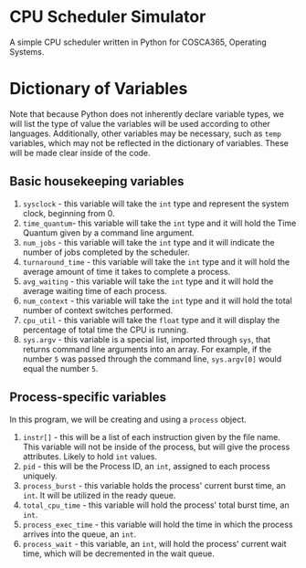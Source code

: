 # CPU Scheduler Simulator

A simple CPU scheduler written in Python for COSCA365, Operating Systems.

# Dictionary of Variables

Note that because Python does not inherently declare variable types, we will list the type of value the variables will be used according to other languages. Additionally, other variables may be necessary, such as `temp` variables, which may not be reflected in the dictionary of variables. These will be made clear inside of the code.

## Basic housekeeping variables
1. `sysclock` - this variable will take the `int` type and represent the system clock, beginning from 0.
2. `time_quantum`- this variable will take the `int` type and it will hold the Time Quantum given by a command line argument.
3. `num_jobs` - this variable will take the `int` type and it will indicate the number of jobs completed by the scheduler.
4. `turnaround_time` - this variable will take the `int` type and it will hold the average amount of time it takes to complete a process.
5. `avg_waiting` - this variable will take the `int` type and it will hold the average waiting time of each process.
6. `num_context` - this variable will take the `int` type and it will hold the total number of context switches performed.
7. `cpu_util` - this variable will take the `float` type and it will display the percentage of total time the CPU is running.
8. `sys.argv` - this variable is a special list, imported through `sys`, that returns command line arguments into an array. For example, if the number `5` was passed through the command line, `sys.argv[0]` would equal the number `5`.

## Process-specific variables
In this program, we will be creating and using a `process` object.

1. `instr[]` - this will be a list of each instruction given by the file name. This variable will not be inside of the process, but will give the process attributes. Likely to hold `int` values.
2. `pid` - this will be the Process ID, an `int`, assigned to each process uniquely.
3. `process_burst` - this variable holds the process' current burst time, an `int`. It will be utilized in the ready queue.
4. `total_cpu_time` - this variable will hold the process' total burst time, an `int`.
5. `process_exec_time` - this variable will hold the time in which the process arrives into the queue, an `int`.
6. `process_wait` - this variable, an `int`, will hold the process' current wait time, which will be decremented in the wait queue.
